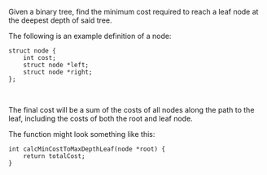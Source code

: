 Given a binary tree, find the minimum cost required to reach a leaf node at the deepest depth of said tree.

The following is an example definition of a node:
```
struct node {
    int cost;
    struct node *left;
    struct node *right;
};
```
<br>

The final cost will be a sum of the costs of all nodes along the path to the leaf, including the costs of both the root and leaf node.<br>

The function might look something like this:
```
int calcMinCostToMaxDepthLeaf(node *root) {
    return totalCost;
}
```
